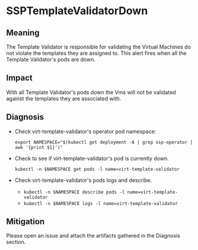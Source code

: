 # SSPTemplateValidatorDown

## Meaning

The Template Validator is responsible for validating the Virtual Machines do not violate the templates they are assigned to.
This alert fires when all the Template Validator's pods are down.

## Impact

With all Template Validator's pods down the Vms will not be validated against the templates they are associated with.

## Diagnosis

- Check virt-template-validator's operator pod namespace:
	```
	export NAMESPACE="$(kubectl get deployment -A | grep ssp-operator | awk '{print $1}')"
	```

- Check to see if virt-template-validator's pod is currently down.
	```
	kubectl -n $NAMESPACE get pods -l name=virt-template-validator
	```
 
- Check virt-template-validator's pods logs and describe.
    - `kubectl -n $NAMESPACE describe pods -l name=virt-template-validator`
    - `kubectl -n $NAMESPACE logs -l name=virt-template-validator`

## Mitigation

Please open an issue and attach the artifacts gathered in the Diagnosis section.
